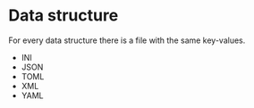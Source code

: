 # Data structure

For every data structure there is a file with the same key-values.

- INI
- JSON
- TOML
- XML
- YAML
